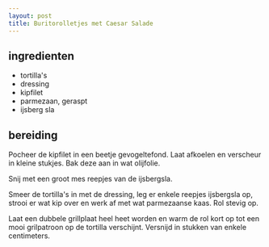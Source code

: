 ```yaml
---
layout: post
title: Buritorolletjes met Caesar Salade
---
```


##  ingredienten 
* tortilla's
*  dressing
* kipfilet
* parmezaan, geraspt
* ijsberg sla

##  bereiding 

Pocheer de kipfilet in een beetje gevogeltefond. Laat afkoelen en verscheur in kleine stukjes. Bak deze aan in wat olijfolie.

Snij met een groot mes reepjes van de ijsbergsla.

Smeer de tortilla's in met de dressing, leg er enkele reepjes ijsbergsla op, strooi er wat kip over en werk af met wat parmezaanse kaas. Rol stevig op.

Laat een dubbele grillplaat heel heet worden en warm de rol kort op tot een mooi grilpatroon op de tortilla verschijnt. Versnijd in stukken van enkele centimeters.

